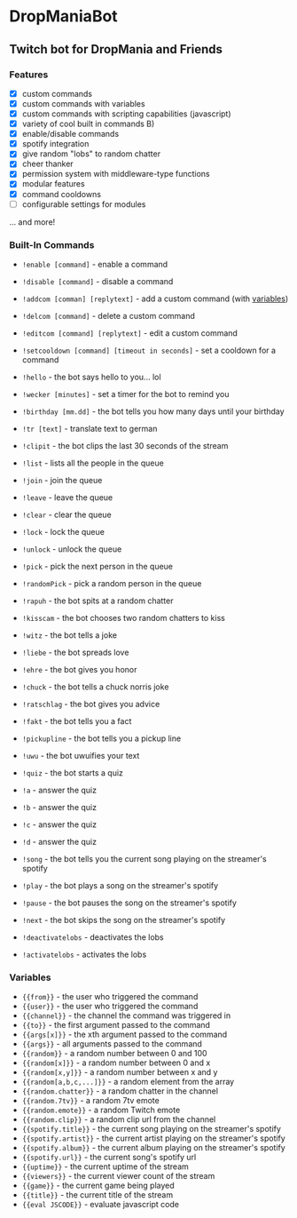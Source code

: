 # DropManiaBot

## Twitch bot for DropMania and Friends

### Features

-   [x] custom commands
-   [x] custom commands with variables
-   [x] custom commands with scripting capabilities (javascript)
-   [x] variety of cool built in commands B)
-   [x] enable/disable commands
-   [x] spotify integration
-   [x] give random "lobs" to random chatter
-   [x] cheer thanker
-   [x] permission system with middleware-type functions
-   [x] modular features
-   [x] command cooldowns
-   [ ] configurable settings for modules

... and more!

### Built-In Commands

-   `!enable [command]` - enable a command
-   `!disable [command]` - disable a command
-   `!addcom [comman] [replytext]` - add a custom command (with [variables](#Variables))
-   `!delcom [command]` - delete a custom command
-   `!editcom [command] [replytext]` - edit a custom command
-   `!setcooldown [command] [timeout in seconds]` - set a cooldown for a command

-   `!hello` - the bot says hello to you... lol

-   `!wecker [minutes]` - set a timer for the bot to remind you
-   `!birthday [mm.dd]` - the bot tells you how many days until your birthday
-   `!tr [text]` - translate text to german
-   `!clipit` - the bot clips the last 30 seconds of the stream

-   `!list` - lists all the people in the queue
-   `!join` - join the queue
-   `!leave` - leave the queue
-   `!clear` - clear the queue
-   `!lock` - lock the queue
-   `!unlock` - unlock the queue
-   `!pick` - pick the next person in the queue
-   `!randomPick` - pick a random person in the queue

-   `!rapuh` - the bot spits at a random chatter
-   `!kisscam` - the bot chooses two random chatters to kiss
-   `!witz` - the bot tells a joke
-   `!liebe` - the bot spreads love
-   `!ehre` - the bot gives you honor
-   `!chuck` - the bot tells a chuck norris joke
-   `!ratschlag` - the bot gives you advice
-   `!fakt` - the bot tells you a fact
-   `!pickupline` - the bot tells you a pickup line
-   `!uwu` - the bot uwuifies your text

-   `!quiz` - the bot starts a quiz
-   `!a` - answer the quiz
-   `!b` - answer the quiz
-   `!c` - answer the quiz
-   `!d` - answer the quiz

-   `!song` - the bot tells you the current song playing on the streamer's spotify
-   `!play` - the bot plays a song on the streamer's spotify
-   `!pause` - the bot pauses the song on the streamer's spotify
-   `!next` - the bot skips the song on the streamer's spotify

-   `!deactivatelobs` - deactivates the lobs
-   `!activatelobs` - activates the lobs

### Variables

-   `{{from}}` - the user who triggered the command
-   `{{user}}` - the user who triggered the command
-   `{{channel}}` - the channel the command was triggered in
-   `{{to}}` - the first argument passed to the command
-   `{{args[x]}}` - the xth argument passed to the command
-   `{{args}}` - all arguments passed to the command
-   `{{random}}` - a random number between 0 and 100
-   `{{random[x]}}` - a random number between 0 and x
-   `{{random[x,y]}}` - a random number between x and y
-   `{{random[a,b,c,...]}}` - a random element from the array
-   `{{random.chatter}}` - a random chatter in the channel
-   `{{random.7tv}}` - a random 7tv emote
-   `{{random.emote}}` - a random Twitch emote
-   `{{random.clip}}` - a random clip url from the channel
-   `{{spotify.title}}` - the current song playing on the streamer's spotify
-   `{{spotify.artist}}` - the current artist playing on the streamer's spotify
-   `{{spotify.album}}` - the current album playing on the streamer's spotify
-   `{{spotify.url}}` - the current song's spotify url
-   `{{uptime}}` - the current uptime of the stream
-   `{{viewers}}` - the current viewer count of the stream
-   `{{game}}` - the current game being played
-   `{{title}}` - the current title of the stream
-   `{{eval JSCODE}}` - evaluate javascript code
